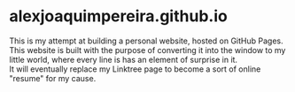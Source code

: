 # alexjoaquimpereira.github.io

This is my attempt at building a personal website, hosted on GitHub Pages.<br>
This website is built with the purpose of converting it into the window to my little world, where every line is has an element of surprise in it. <br>
It will eventually replace my Linktree page to become a sort of online "resume" for my cause.
